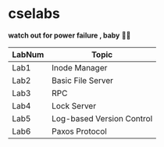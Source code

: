 # cselabs
**watch out for power failure , baby** 🔌👻

|LabNum|     Topic      |
|------|----------------|
|Lab1 | Inode Manager	  |
|Lab2 | Basic File Server|
|Lab3 | RPC           	|  
|Lab4 | Lock Server     |
|Lab5 | Log-based Version Control|
|Lab6 | Paxos Protocol  |
